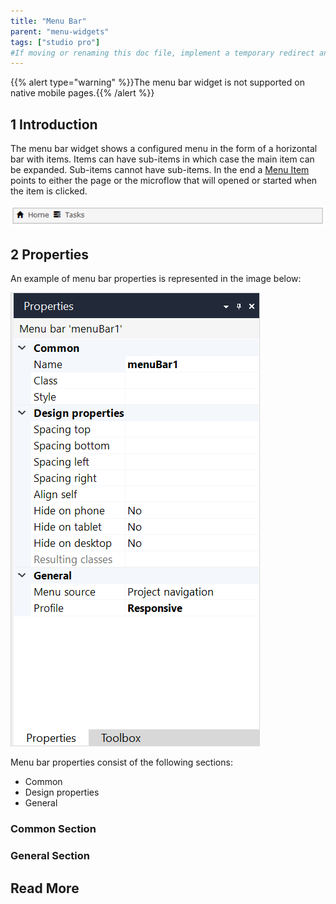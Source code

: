```yaml
---
title: "Menu Bar"
parent: "menu-widgets"
tags: ["studio pro"]
#If moving or renaming this doc file, implement a temporary redirect and let the respective team know they should update the URL in the product. See Mapping to Products for more details.
---
```


{{% alert type="warning" %}}The menu bar widget is not supported on native mobile pages.{{% /alert %}}

## 1 Introduction

The menu bar widget shows a configured menu in the form of a horizontal bar with items. Items can have sub-items in which case the main item can be expanded. Sub-items cannot have sub-items. In the end a [Menu Item](menu#menu-item) points to either the page or the microflow that will opened or started when the item is clicked.

![](attachments/menu-widgets/menu-bar.png)

## 2 Properties

An example of menu bar properties is represented in the image below:

![](attachments/menu-widgets/menu-bar-properties.png)

Menu bar properties consist of the following sections:

* Common
* Design properties
* General

### Common Section

### General Section

## Read More